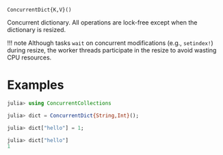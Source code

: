     ConcurrentDict{K,V}()

Concurrent dictionary.  All operations are lock-free except when the dictionary
is resized.

!!! note
    Although tasks `wait` on concurrent modifications (e.g., `setindex!`) during
    resize, the worker threads participate in the resize to avoid wasting CPU
    resources.

# Examples

```julia
julia> using ConcurrentCollections

julia> dict = ConcurrentDict{String,Int}();

julia> dict["hello"] = 1;

julia> dict["hello"]
1
``` 
